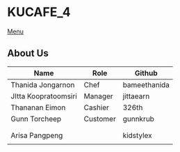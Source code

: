 # KUCAFE_4

[Menu](menu.md)

## About Us

| Name   | Role  | Github   |
|--------|-------|----------|
| Thanida Jongarnon | Chef | bameethanida |
| JItta Koopratoomsiri | Manager | jittaearn |
| Thananan Eimon | Cashier | 326th |
| Gunn Torcheep | Customer | gunnkrub |
|  |  |  |
|  |  |  |
| Arisa Pangpeng |  | kidstylex |
|  |  |  |
